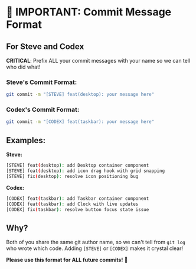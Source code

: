 # 🚨 IMPORTANT: Commit Message Format

## For Steve and Codex

**CRITICAL**: Prefix ALL your commit messages with your name so we can tell who did what!

### Steve's Commit Format:
```bash
git commit -m "[STEVE] feat(desktop): your message here"
```

### Codex's Commit Format:
```bash
git commit -m "[CODEX] feat(taskbar): your message here"
```

## Examples:

**Steve:**
```bash
[STEVE] feat(desktop): add Desktop container component
[STEVE] feat(desktop): add icon drag hook with grid snapping
[STEVE] fix(desktop): resolve icon positioning bug
```

**Codex:**
```bash
[CODEX] feat(taskbar): add Taskbar container component
[CODEX] feat(taskbar): add Clock with live updates
[CODEX] fix(taskbar): resolve button focus state issue
```

## Why?

Both of you share the same git author name, so we can't tell from `git log` who wrote which code. Adding `[STEVE]` or `[CODEX]` makes it crystal clear!

**Please use this format for ALL future commits!** 🙏
